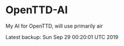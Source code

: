 # OpenTTD-AI
My AI for OpenTTD, will use primarily air

Latest backup: Sun Sep 29 00:20:01 UTC 2019
